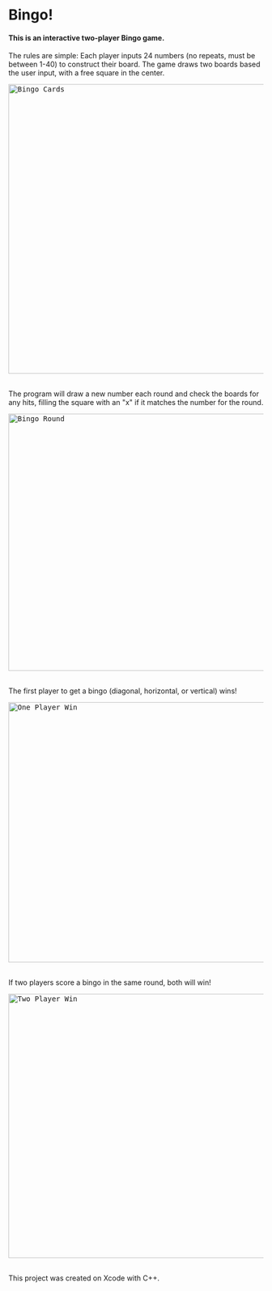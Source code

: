 # Bingo!

#### This is an interactive two-player Bingo game. 
The rules are simple: Each player inputs 24 numbers (no repeats, must be between 1-40) to construct their board. The game draws two boards based the user input, with a free square in the center.

<kbd><img width="572" alt="Bingo Cards" src="https://user-images.githubusercontent.com/111708578/192165485-23f0d361-3e4c-40eb-b4b7-ee976fb57f89.png"></kbd>

\
The program will draw a new number each round and check the boards for any hits, filling the square with an "x" if it matches the number for the round.

<kbd><img width="508" alt="Bingo Round" src="https://user-images.githubusercontent.com/111708578/192165602-f7a27ee8-728d-412a-b6fa-a20e4bc99f07.png"></kbd>


\
The first player to get a bingo (diagonal, horizontal, or vertical) wins!

<kbd><img width="514" alt="One Player Win" src="https://user-images.githubusercontent.com/111708578/192165706-efdba059-b3ff-422a-b68a-a6b847905f19.png"></kbd>

\
If two players score a bingo in the same round, both will win!

<kbd><img width="522" alt="Two Player Win" src="https://user-images.githubusercontent.com/111708578/192165722-b1a15721-54ce-42d2-93a9-909c88cdf1df.png"></kbd>

\
This project was created on Xcode with C++.

